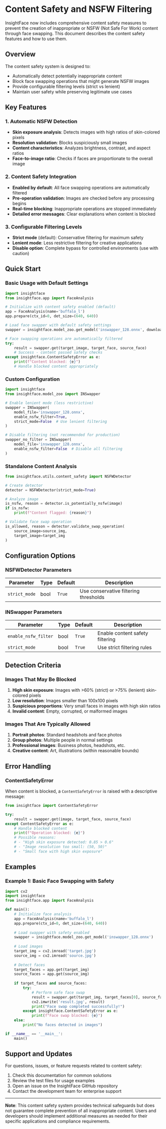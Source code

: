 # Content Safety and NSFW Filtering

InsightFace now includes comprehensive content safety measures to prevent the creation of inappropriate or NSFW (Not Safe For Work) content through face swapping. This document describes the content safety features and how to use them.

## Overview

The content safety system is designed to:
- Automatically detect potentially inappropriate content
- Block face swapping operations that might generate NSFW images
- Provide configurable filtering levels (strict vs lenient)
- Maintain user safety while preserving legitimate use cases

## Key Features

### 1. Automatic NSFW Detection
- **Skin exposure analysis**: Detects images with high ratios of skin-colored pixels
- **Resolution validation**: Blocks suspiciously small images
- **Content characteristics**: Analyzes brightness, contrast, and aspect ratios
- **Face-to-image ratio**: Checks if faces are proportionate to the overall image

### 2. Content Safety Integration
- **Enabled by default**: All face swapping operations are automatically filtered
- **Pre-operation validation**: Images are checked before any processing begins
- **Real-time blocking**: Inappropriate operations are stopped immediately
- **Detailed error messages**: Clear explanations when content is blocked

### 3. Configurable Filtering Levels
- **Strict mode** (default): Conservative filtering for maximum safety
- **Lenient mode**: Less restrictive filtering for creative applications
- **Disable option**: Complete bypass for controlled environments (use with caution)

## Quick Start

### Basic Usage with Default Settings

```python
import insightface
from insightface.app import FaceAnalysis

# Initialize with content safety enabled (default)
app = FaceAnalysis(name='buffalo_l')
app.prepare(ctx_id=0, det_size=(640, 640))

# Load face swapper with default safety settings
swapper = insightface.model_zoo.get_model('inswapper_128.onnx', download=True)

# Face swapping operations are automatically filtered
try:
    result = swapper.get(target_image, target_face, source_face)
    # Success - content passed safety checks
except insightface.ContentSafetyError as e:
    print(f"Content blocked: {e}")
    # Handle blocked content appropriately
```

### Custom Configuration

```python
import insightface
from insightface.model_zoo import INSwapper

# Enable lenient mode (less restrictive)
swapper = INSwapper(
    model_file='inswapper_128.onnx',
    enable_nsfw_filter=True,
    strict_mode=False  # Use lenient filtering
)

# Disable filtering (not recommended for production)
swapper_no_filter = INSwapper(
    model_file='inswapper_128.onnx',
    enable_nsfw_filter=False  # Disable all filtering
)
```

### Standalone Content Analysis

```python
from insightface.utils.content_safety import NSFWDetector

# Create detector
detector = NSFWDetector(strict_mode=True)

# Analyze image
is_nsfw, reason = detector.is_potentially_nsfw(image)
if is_nsfw:
    print(f"Content flagged: {reason}")

# Validate face swap operation
is_allowed, reason = detector.validate_swap_operation(
    source_image=source_img,
    target_image=target_img
)
```

## Configuration Options

### NSFWDetector Parameters

| Parameter | Type | Default | Description |
|-----------|------|---------|-------------|
| `strict_mode` | bool | `True` | Use conservative filtering thresholds |

### INSwapper Parameters

| Parameter | Type | Default | Description |
|-----------|------|---------|-------------|
| `enable_nsfw_filter` | bool | `True` | Enable content safety filtering |
| `strict_mode` | bool | `True` | Use strict filtering rules |

## Detection Criteria

### Images That May Be Blocked

1. **High skin exposure**: Images with >60% (strict) or >75% (lenient) skin-colored pixels
2. **Low resolution**: Images smaller than 100x100 pixels
3. **Suspicious proportions**: Very small faces in images with high skin ratios
4. **Invalid content**: Empty, corrupted, or malformed images

### Images That Are Typically Allowed

1. **Portrait photos**: Standard headshots and face photos
2. **Group photos**: Multiple people in normal settings
3. **Professional images**: Business photos, headshots, etc.
4. **Creative content**: Art, illustrations (within reasonable bounds)

## Error Handling

### ContentSafetyError

When content is blocked, a `ContentSafetyError` is raised with a descriptive message:

```python
from insightface import ContentSafetyError

try:
    result = swapper.get(image, target_face, source_face)
except ContentSafetyError as e:
    # Handle blocked content
    print(f"Operation blocked: {e}")
    # Possible reasons:
    # - "High skin exposure detected: 0.85 > 0.6"
    # - "Image resolution too small: (50, 50)"
    # - "Small face with high skin exposure"
```

## Examples

### Example 1: Basic Face Swapping with Safety

```python
import cv2
import insightface
from insightface.app import FaceAnalysis

def main():
    # Initialize face analysis
    app = FaceAnalysis(name='buffalo_l')
    app.prepare(ctx_id=0, det_size=(640, 640))
    
    # Load swapper with safety enabled
    swapper = insightface.model_zoo.get_model('inswapper_128.onnx')
    
    # Load images
    target_img = cv2.imread('target.jpg')
    source_img = cv2.imread('source.jpg')
    
    # Detect faces
    target_faces = app.get(target_img)
    source_faces = app.get(source_img)
    
    if target_faces and source_faces:
        try:
            # Perform safe face swap
            result = swapper.get(target_img, target_faces[0], source_faces[0])
            cv2.imwrite('result.jpg', result)
            print("Face swap completed successfully!")
        except insightface.ContentSafetyError as e:
            print(f"Face swap blocked: {e}")
    else:
        print("No faces detected in images")

if __name__ == '__main__':
    main()
```

## Support and Updates

For questions, issues, or feature requests related to content safety:

1. Check this documentation for common solutions
2. Review the test files for usage examples
3. Open an issue on the InsightFace GitHub repository
4. Contact the development team for enterprise support

---

**Note**: This content safety system provides technical safeguards but does not guarantee complete prevention of all inappropriate content. Users and developers should implement additional measures as needed for their specific applications and compliance requirements.